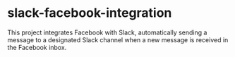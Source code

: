 # slack-facebook-integration
This project integrates Facebook with Slack, automatically sending a message to a designated Slack channel when a new message is received in the Facebook inbox.
